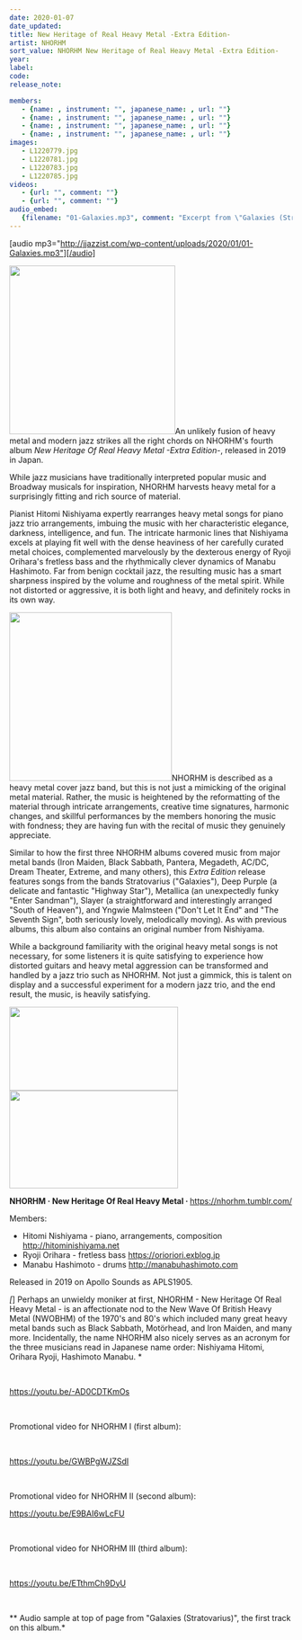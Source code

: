```yaml
---
date: 2020-01-07
date_updated: 
title: New Heritage of Real Heavy Metal -Extra Edition-
artist: NHORHM
sort_value: NHORHM New Heritage of Real Heavy Metal -Extra Edition-
year: 
label: 
code: 
release_note: 

members:
   - {name: , instrument: "", japanese_name: , url: ""}
   - {name: , instrument: "", japanese_name: , url: ""}
   - {name: , instrument: "", japanese_name: , url: ""}
   - {name: , instrument: "", japanese_name: , url: ""}
images: 
   - L1220779.jpg
   - L1220781.jpg
   - L1220783.jpg
   - L1220785.jpg
videos: 
   - {url: "", comment: ""}
   - {url: "", comment: ""}
audio_embed:
   {filename: "01-Galaxies.mp3", comment: "Excerpt from \"Galaxies (Stratovarius)\", the first track on this album:"}
---
```

[audio mp3="http://jjazzist.com/wp-content/uploads/2020/01/01-Galaxies.mp3"][/audio]

<a href="http://jjazzist.com/wp-content/uploads/2019/11/L1220779.jpg"><img class="size-medium wp-image-4667 alignright" src="http://jjazzist.com/wp-content/uploads/2019/11/L1220779-295x300.jpg" alt="" width="295" height="300" /></a>An unlikely fusion of heavy metal and modern jazz strikes all the right chords on NHORHM's fourth album *New Heritage Of Real Heavy Metal -Extra Edition-*, released in 2019 in Japan.

While jazz musicians have traditionally interpreted popular music and Broadway musicals for inspiration, NHORHM harvests heavy metal for a surprisingly fitting and rich source of material.

Pianist Hitomi Nishiyama expertly rearranges heavy metal songs for piano jazz trio arrangements, imbuing the music with her characteristic elegance, darkness, intelligence, and fun. The intricate harmonic lines that Nishiyama excels at playing fit well with the dense heaviness of her carefully curated metal choices, complemented marvelously by the dexterous energy of Ryoji Orihara's fretless bass and the rhythmically clever dynamics of Manabu Hashimoto. Far from benign cocktail jazz, the resulting music has a smart sharpness inspired by the volume and roughness of the metal spirit. While not distorted or aggressive, it is both light and heavy, and definitely rocks in its own way.

<a href="http://jjazzist.com/wp-content/uploads/2019/11/L1220781.jpg"><img class="size-medium wp-image-4668 alignright" src="http://jjazzist.com/wp-content/uploads/2019/11/L1220781-289x300.jpg" alt="" width="289" height="300" /></a>NHORHM is described as a heavy metal cover jazz band, but this is not just a mimicking of the original metal material. Rather, the music is heightened by the reformatting of the material through intricate arrangements, creative time signatures, harmonic changes, and skillful performances by the members honoring the music with fondness; they are having fun with the recital of music they genuinely appreciate.

Similar to how the first three NHORHM albums covered music from major metal bands (Iron Maiden, Black Sabbath, Pantera, Megadeth, AC/DC, Dream Theater, Extreme, and many others), this *Extra Edition* release features songs from the bands Stratovarius ("Galaxies"), Deep Purple (a delicate and fantastic "Highway Star"), Metallica (an unexpectedly funky "Enter Sandman"), Slayer (a straightforward and interestingly arranged "South of Heaven"), and Yngwie Malmsteen ("Don't Let It End" and "The Seventh Sign", both seriously lovely, melodically moving). As with previous albums, this album also contains an original number from Nishiyama.

While a background familiarity with the original heavy metal songs is not necessary, for some listeners it is quite satisfying to experience how distorted guitars and heavy metal aggression can be transformed and handled by a jazz trio such as NHORHM. Not just a gimmick, this is talent on display and a successful experiment for a modern jazz trio, and the end result, the music, is heavily satisfying.

<a href="http://jjazzist.com/wp-content/uploads/2019/11/L1220783.jpg"><img class="alignnone size-medium wp-image-4669" src="http://jjazzist.com/wp-content/uploads/2019/11/L1220783-300x149.jpg" alt="" width="300" height="149" /></a> <a href="http://jjazzist.com/wp-content/uploads/2019/11/L1220785.jpg"><img class="alignnone size-medium wp-image-4670" src="http://jjazzist.com/wp-content/uploads/2019/11/L1220785-300x174.jpg" alt="" width="300" height="174" /></a>

<strong>NHORHM · New Heritage Of Real Heavy Metal · </strong><a href="https://nhorhm.tumblr.com/">https://nhorhm.tumblr.com/</a>

Members:
<ul>
 	<li>Hitomi Nishiyama - piano, arrangements, composition <a href="http://hitominishiyama.net">http://hitominishiyama.net</a></li>
 	<li>Ryoji Orihara - fretless bass <a href="https://orioriori.exblog.jp/">https://orioriori.exblog.jp</a></li>
 	<li>Manabu Hashimoto - drums <a href="http://manabuhashimoto.com">http://manabuhashimoto.com</a></li>
</ul>
Released in 2019 on Apollo Sounds as APLS1905.

*[*] Perhaps an unwieldy moniker at first, NHORHM - New Heritage Of Real Heavy Metal - is an affectionate nod to the New Wave Of British Heavy Metal (NWOBHM) of the 1970's and 80's which included many great heavy metal bands such as Black Sabbath, Motörhead, and Iron Maiden, and many more. Incidentally, the name NHORHM also nicely serves as an acronym for the three musicians read in Japanese name order: Nishiyama Hitomi, Orihara Ryoji, Hashimoto Manabu. *

&nbsp;

https://youtu.be/-AD0CDTKmOs

&nbsp;

Promotional video for NHORHM I (first album):

&nbsp;

https://youtu.be/GWBPgWJZSdI

&nbsp;

Promotional video for NHORHM II (second album):

https://youtu.be/E9BAI6wLcFU

&nbsp;

Promotional video for NHORHM III (third album):

&nbsp;

https://youtu.be/ETthmCh9DyU

&nbsp;

** Audio sample at top of page from "Galaxies (Stratovarius)", the first track on this album.*
